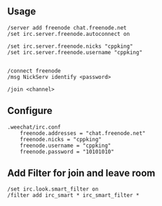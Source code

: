 ## Usage
```
/server add freenode chat.freenode.net
/set irc.server.freenode.autoconnect on

/set irc.server.freenode.nicks "cppking"
/set irc.server.freenode.username "cppking"


/connect freenode
/msg NickServ identify <password>

/join <channel>

```
## Configure
```
.weechat/irc.conf
    freenode.addresses = "chat.freenode.net"
    freenode.nicks = "cppking"
    freenode.username = "cppking"
    freenode.password = "10101010"
```
## Add Filter for join and leave room

```
/set irc.look.smart_filter on 
/filter add irc_smart * irc_smart_filter *
```
